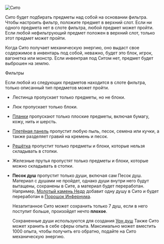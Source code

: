 ![Сито](block:betterwithmods:single_machine@2)

Сито будет подбирать предметы над собой на основании фильтра.
Чтобы настроить фильтр, положите предмет в верхний слот.
Если ни одного предмета нет в слоте фильтра, любой предмет может пройти.
Если любой нефильтрующий предмет положен в верхний слот, только этот предмет может пройти.



Когда Сито получает механическую энергию, оно выдаст свое содержимое в инвентарь под собой, неважно, будет это блок, игрок, вагонетка или монстр. Если инвентрая под Ситом нет, предмет будет выброшен на землю.

Фильтры

Если любой из следующих предметов находится в слоте фильтра, только описанный тип предметов может пройти.

* Лестинца пропускает только предметы, но не блоки.
* Люк пропускает только блоки.
* [Планки](decoration.md) пропускают только плоские предметы, включая бумагу, кожу, нить и шерсть.
* [Плетёная панель](decoration.md) пропустит любую пыль, песок, семена или кучки, а также разделяет гравий на кремень и песок.
* [Решётка](decoration.md) пропустит только предметы и блоки, которые нельзя складывать в стопки.
* Железные прутья пропустят только предметы и блоки, которые можно складывать в стопки.
* **Песок душ** пропустит только души, включая сам Песок душ. Материал с душами не пройдет, однако души внутри него будут вытащены, сохранены в Сите, а материал будет переработан.
Например, [Молотый камень Недр](../items/ground_netherrack.md) добавит одну душу в Сито и будет переработан в [Порошок Инфернума](../items/hellfire_dust.md).

    Незапитанное Сито может сохранить только 7 душ, если в него поступит больше, произойдет нечто **плохое**.

    Сохраненные души используются для создания [Урн душ](soul_urn.md) 
     Также Сито может хранить в себе сферы опыта. Максимально может вместить 1000 опыта, чтобы получить его обратно, подайте на Сито механическую энергию.
 
 